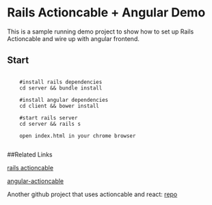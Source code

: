 # Rails Actioncable + Angular Demo

This is a sample running demo project to show how to set up Rails Actioncable and wire up with angular frontend.

## Start

```

    #install rails dependencies
    cd server && bundle install

    #install angular dependencies
    cd client && bower install

    #start rails server
    cd server && rails s
    
    open index.html in your chrome browser
    

```

##Related Links

[rails actioncable](https://github.com/rails/rails/tree/master/actioncable)

[angular-actioncable](https://github.com/angular-actioncable/angular-actioncable)

Another github project that uses actioncable and react: [repo](https://github.com/deploysage/deploysage)